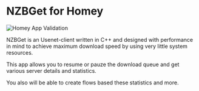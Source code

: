 # NZBGet for Homey

![Homey App Validation](https://github.com/edwinvdpol/homey-nzbget/actions/workflows/validate.yml/badge.svg)

NZBGet is an Usenet-client written in C++ and designed with performance in mind to achieve maximum download speed by using very little system resources.

This app allows you to resume or pauze the download queue and get various server details and statistics.

You also will be able to create flows based these statistics and more.
